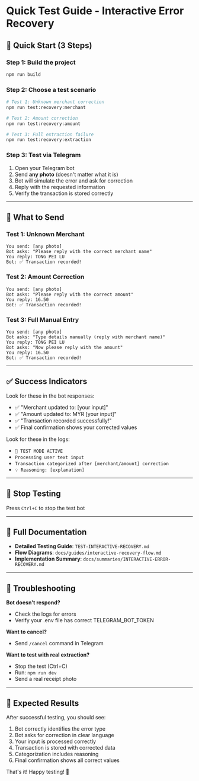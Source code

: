 # Quick Test Guide - Interactive Error Recovery

## 🚀 Quick Start (3 Steps)

### Step 1: Build the project
```bash
npm run build
```

### Step 2: Choose a test scenario
```bash
# Test 1: Unknown merchant correction
npm run test:recovery:merchant

# Test 2: Amount correction  
npm run test:recovery:amount

# Test 3: Full extraction failure
npm run test:recovery:extraction
```

### Step 3: Test via Telegram
1. Open your Telegram bot
2. Send **any photo** (doesn't matter what it is)
3. Bot will simulate the error and ask for correction
4. Reply with the requested information
5. Verify the transaction is stored correctly

---

## 📱 What to Send

### Test 1: Unknown Merchant
```
You send: [any photo]
Bot asks: "Please reply with the correct merchant name"
You reply: TONG PEI LU
Bot: ✅ Transaction recorded!
```

### Test 2: Amount Correction
```
You send: [any photo]
Bot asks: "Please reply with the correct amount"
You reply: 16.50
Bot: ✅ Transaction recorded!
```

### Test 3: Full Manual Entry
```
You send: [any photo]
Bot asks: "Type details manually (reply with merchant name)"
You reply: TONG PEI LU
Bot asks: "Now please reply with the amount"
You reply: 16.50
Bot: ✅ Transaction recorded!
```

---

## ✅ Success Indicators

Look for these in the bot responses:
- ✅ "Merchant updated to: [your input]"
- ✅ "Amount updated to: MYR [your input]"
- ✅ "Transaction recorded successfully!"
- ✅ Final confirmation shows your corrected values

Look for these in the logs:
- `🧪 TEST MODE ACTIVE`
- `Processing user text input`
- `Transaction categorized after [merchant/amount] correction`
- `💡 Reasoning: [explanation]`

---

## 🛑 Stop Testing

Press `Ctrl+C` to stop the test bot

---

## 📖 Full Documentation

- **Detailed Testing Guide**: `TEST-INTERACTIVE-RECOVERY.md`
- **Flow Diagrams**: `docs/guides/interactive-recovery-flow.md`
- **Implementation Summary**: `docs/summaries/INTERACTIVE-ERROR-RECOVERY.md`

---

## 🐛 Troubleshooting

**Bot doesn't respond?**
- Check the logs for errors
- Verify your .env file has correct TELEGRAM_BOT_TOKEN

**Want to cancel?**
- Send `/cancel` command in Telegram

**Want to test with real extraction?**
- Stop the test (Ctrl+C)
- Run: `npm run dev`
- Send a real receipt photo

---

## 🎯 Expected Results

After successful testing, you should see:
1. Bot correctly identifies the error type
2. Bot asks for correction in clear language
3. Your input is processed correctly
4. Transaction is stored with corrected data
5. Categorization includes reasoning
6. Final confirmation shows all correct values

That's it! Happy testing! 🎉
